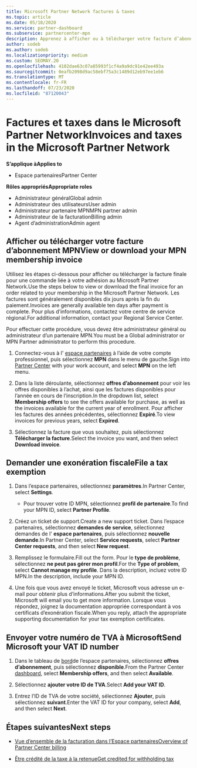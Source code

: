 ```yaml
---
title: Microsoft Partner Network factures & taxes
ms.topic: article
ms.date: 05/18/2020
ms.service: partner-dashboard
ms.subservice: partnercenter-mpn
description: Apprenez à afficher ou à télécharger votre facture d’abonnement MPN, à effectuer un fichier pour l’exemption de taxe et à envoyer votre numéro d’identification de T.V.A. à Microsoft.
author: sodeb
ms.author: sodeb
ms.localizationpriority: medium
ms.custom: SEOMAY.20
ms.openlocfilehash: 4102dae63c07a85993f1cf4a9a9dc91e42ee493a
ms.sourcegitcommit: 0eafb2098d9ac58ebf75a3c1489d12eb97ee1eb6
ms.translationtype: MT
ms.contentlocale: fr-FR
ms.lasthandoff: 07/23/2020
ms.locfileid: "87120043"
---
```

# <a name="invoices-and-taxes-in-the-microsoft-partner-network"></a><span data-ttu-id="49c25-103">Factures et taxes dans le Microsoft Partner Network</span><span class="sxs-lookup"><span data-stu-id="49c25-103">Invoices and taxes in the Microsoft Partner Network</span></span>

<span data-ttu-id="49c25-104">**S’applique à**</span><span class="sxs-lookup"><span data-stu-id="49c25-104">**Applies to**</span></span>

- <span data-ttu-id="49c25-105">Espace partenaires</span><span class="sxs-lookup"><span data-stu-id="49c25-105">Partner Center</span></span>

<span data-ttu-id="49c25-106">**Rôles appropriés**</span><span class="sxs-lookup"><span data-stu-id="49c25-106">**Appropriate roles**</span></span>

- <span data-ttu-id="49c25-107">Administrateur général</span><span class="sxs-lookup"><span data-stu-id="49c25-107">Global admin</span></span>
- <span data-ttu-id="49c25-108">Administrateur des utilisateurs</span><span class="sxs-lookup"><span data-stu-id="49c25-108">User admin</span></span>
- <span data-ttu-id="49c25-109">Administrateur partenaire MPN</span><span class="sxs-lookup"><span data-stu-id="49c25-109">MPN partner admin</span></span>
- <span data-ttu-id="49c25-110">Administrateur de la facturation</span><span class="sxs-lookup"><span data-stu-id="49c25-110">Billing admin</span></span>
- <span data-ttu-id="49c25-111">Agent d’administration</span><span class="sxs-lookup"><span data-stu-id="49c25-111">Admin agent</span></span>

## <a name="view-or-download-your-mpn-membership-invoice"></a><span data-ttu-id="49c25-112">Afficher ou télécharger votre facture d’abonnement MPN</span><span class="sxs-lookup"><span data-stu-id="49c25-112">View or download your MPN membership invoice</span></span>

<span data-ttu-id="49c25-113">Utilisez les étapes ci-dessous pour afficher ou télécharger la facture finale pour une commande liée à votre adhésion au Microsoft Partner Network.</span><span class="sxs-lookup"><span data-stu-id="49c25-113">Use the steps below to view or download the final invoice for an order related to your membership in the Microsoft Partner Network.</span></span> <span data-ttu-id="49c25-114">Les factures sont généralement disponibles dix jours après la fin du paiement.</span><span class="sxs-lookup"><span data-stu-id="49c25-114">Invoices are generally available ten days after payment is complete.</span></span> <span data-ttu-id="49c25-115">Pour plus d’informations, contactez votre centre de service régional.</span><span class="sxs-lookup"><span data-stu-id="49c25-115">For additional information, contact your Regional Service Center.</span></span>  

<span data-ttu-id="49c25-116">Pour effectuer cette procédure, vous devez être administrateur général ou administrateur d’un partenaire MPN.</span><span class="sxs-lookup"><span data-stu-id="49c25-116">You must be a Global administrator or MPN Partner administrator to perform this procedure.</span></span> 

1.  <span data-ttu-id="49c25-117">Connectez-vous à l' [espace partenaires](https://partner.microsoft.com/dashboard/home) à l’aide de votre compte professionnel, puis sélectionnez **MPN** dans le menu de gauche.</span><span class="sxs-lookup"><span data-stu-id="49c25-117">Sign into [Partner Center](https://partner.microsoft.com/dashboard/home) with your work account, and select **MPN** on the left menu.</span></span>

4.  <span data-ttu-id="49c25-118">Dans la liste déroulante, sélectionnez **offres d’abonnement** pour voir les offres disponibles à l’achat, ainsi que les factures disponibles pour l’année en cours de l’inscription.</span><span class="sxs-lookup"><span data-stu-id="49c25-118">In the dropdown list, select **Membership offers** to see the offers available for purchase, as well as the invoices available for the current year of enrollment.</span></span> <span data-ttu-id="49c25-119">Pour afficher les factures des années précédentes, sélectionnez **Expiré**.</span><span class="sxs-lookup"><span data-stu-id="49c25-119">To view invoices for previous years, select **Expired**.</span></span>

6.  <span data-ttu-id="49c25-120">Sélectionnez la facture que vous souhaitez, puis sélectionnez **Télécharger la facture**.</span><span class="sxs-lookup"><span data-stu-id="49c25-120">Select the invoice you want, and then select **Download invoice**.</span></span> 

## <a name="file-a-tax-exemption"></a><span data-ttu-id="49c25-121">Demander une exonération fiscale</span><span class="sxs-lookup"><span data-stu-id="49c25-121">File a tax exemption</span></span>

1.  <span data-ttu-id="49c25-122">Dans l’espace partenaires, sélectionnez **paramètres**.</span><span class="sxs-lookup"><span data-stu-id="49c25-122">In Partner Center, select **Settings**.</span></span>
    - <span data-ttu-id="49c25-123">Pour trouver votre ID MPN, sélectionnez **profil de partenaire**.</span><span class="sxs-lookup"><span data-stu-id="49c25-123">To find your MPN ID, select **Partner Profile**.</span></span>

2.  <span data-ttu-id="49c25-124">Créez un ticket de support.</span><span class="sxs-lookup"><span data-stu-id="49c25-124">Create a new support ticket.</span></span> <span data-ttu-id="49c25-125">Dans l’espace partenaires, sélectionnez **demandes de service**, sélectionnez demandes de l' **espace partenaires**, puis sélectionnez **nouvelle demande**.</span><span class="sxs-lookup"><span data-stu-id="49c25-125">In Partner Center, select **Service requests**, select **Partner Center requests**, and then select **New request**.</span></span>

3.  <span data-ttu-id="49c25-126">Remplissez le formulaire.</span><span class="sxs-lookup"><span data-stu-id="49c25-126">Fill out the form.</span></span> <span data-ttu-id="49c25-127">Pour le **type de problème**, sélectionnez **ne peut pas gérer mon profil**.</span><span class="sxs-lookup"><span data-stu-id="49c25-127">For the **Type of problem**, select **Cannot manage my profile**.</span></span> <span data-ttu-id="49c25-128">Dans la description, incluez votre ID MPN.</span><span class="sxs-lookup"><span data-stu-id="49c25-128">In the description, include your MPN ID.</span></span>

4.  <span data-ttu-id="49c25-129">Une fois que vous avez envoyé le ticket, Microsoft vous adresse un e-mail pour obtenir plus d’informations.</span><span class="sxs-lookup"><span data-stu-id="49c25-129">After you submit the ticket, Microsoft will email you to get more information.</span></span> <span data-ttu-id="49c25-130">Lorsque vous répondez, joignez la documentation appropriée correspondant à vos certificats d’exonération fiscale.</span><span class="sxs-lookup"><span data-stu-id="49c25-130">When you reply, attach the appropriate supporting documentation for your tax exemption certificates.</span></span>

## <a name="send-microsoft-your-vat-id-number"></a><span data-ttu-id="49c25-131">Envoyer votre numéro de&nbsp;TVA à Microsoft</span><span class="sxs-lookup"><span data-stu-id="49c25-131">Send Microsoft your VAT ID number</span></span>

1.  <span data-ttu-id="49c25-132">Dans le tableau de [bord](https://partner.microsoft.com/dashboard/home)de l’espace partenaires, sélectionnez **offres d’abonnement**, puis sélectionnez **disponible**.</span><span class="sxs-lookup"><span data-stu-id="49c25-132">From the Partner Center [dashboard](https://partner.microsoft.com/dashboard/home), select **Membership offers**, and then select **Available**.</span></span> 

2.  <span data-ttu-id="49c25-133">Sélectionnez **ajouter votre ID de TVA**.</span><span class="sxs-lookup"><span data-stu-id="49c25-133">Select **Add your VAT ID**.</span></span> 

3.  <span data-ttu-id="49c25-134">Entrez l’ID de TVA de votre société, sélectionnez **Ajouter**, puis sélectionnez **suivant**.</span><span class="sxs-lookup"><span data-stu-id="49c25-134">Enter the VAT ID for your company, select **Add**, and then select **Next**.</span></span> 

## <a name="next-steps"></a><span data-ttu-id="49c25-135">Étapes suivantes</span><span class="sxs-lookup"><span data-stu-id="49c25-135">Next steps</span></span>

- [<span data-ttu-id="49c25-136">Vue d’ensemble de la facturation dans l’Espace partenaires</span><span class="sxs-lookup"><span data-stu-id="49c25-136">Overview of Partner Center billing</span></span>](billing-basics.md)

- [<span data-ttu-id="49c25-137">Être crédité de la taxe à la retenue</span><span class="sxs-lookup"><span data-stu-id="49c25-137">Get credited for withholding tax</span></span>](withholding-tax-credit-form.md)